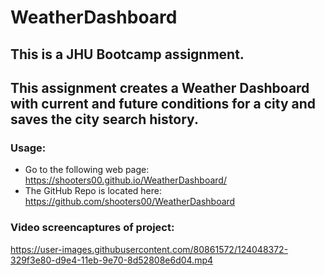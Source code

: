# WeatherDashboard

## This is a JHU Bootcamp assignment.  
## This assignment creates a Weather Dashboard with current and future conditions for a city and saves the city search history.

### Usage:
* Go to the following web page: https://shooters00.github.io/WeatherDashboard/ 
* The GitHub Repo is located here: https://github.com/shooters00/WeatherDashboard 

### Video screencaptures of project:
https://user-images.githubusercontent.com/80861572/124048372-329f3e80-d9e4-11eb-9e70-8d52808e6d04.mp4 